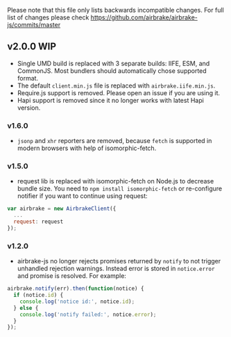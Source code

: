 Please note that this file only lists backwards incompatible changes. For full list of changes please check https://github.com/airbrake/airbrake-js/commits/master

## v2.0.0 WIP
- Single UMD build is replaced with 3 separate builds: IIFE, ESM, and CommonJS. Most bundlers should automatically chose supported format.
- The default `client.min.js` file is replaced with `airbrake.iife.min.js`.
- Require.js support is removed. Please open an issue if you are using it.
- Hapi support is removed since it no longer works with latest Hapi version.

### v1.6.0

- `jsonp` and `xhr` reporters are removed, because `fetch` is supported in modern browsers with help of isomorphic-fetch.

### v1.5.0

- request lib is replaced with isomorphic-fetch on Node.js to decrease bundle size. You need to `npm install isomorphic-fetch` or re-configure notifier if you want to continue using request:

```js
var airbrake = new AirbrakeClient({
  ...
  request: request
});
```

### v1.2.0

- airbrake-js no longer rejects promises returned by `notify` to not trigger unhandled rejection warnings. Instead error is stored in `notice.error` and promise is resolved. For example:

```js
airbrake.notify(err).then(function(notice) {
  if (notice.id) {
    console.log('notice id:', notice.id);
  } else {
    console.log('notify failed:', notice.error);
  }
});
```
